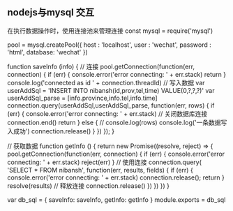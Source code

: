 ## nodejs与mysql 交互
在执行数据操作时，使用连接池来管理连接
const mysql      = require('mysql')

pool = mysql.createPool({
  host     : 'localhost',
  user     : 'wechat',
  password : 'html',
  database:  'wechat'
})


function saveInfo (info) {
  // 连接
  pool.getConnection(function(err, connection) {
    if (err) {
      console.error('error connecting: ' + err.stack)
      return
    }
    console.log('connected as id ' + connection.threadId)
    // 写入数据
    var userAddSql = 'INSERT INTO nibansh(id,prov,tel,time) VALUE(0,?,?,?)'
    var userAddSql_parse = [info.province,info.tel,info.time]
    connection.query(userAddSql,userAddSql_parse,
      function(err, rows) {
        if (err) {
          console.error('error connecting: ' + err.stack)
          // 关闭数据库连接
          connection.end()
          return
        } else {
          // console.log(rows)
          console.log('一条数据写入成功')
          connection.release()
        }
    })
  });
}


// 获取数据
function getInfo () {
  return new Promise((resolve, reject) => {
    pool.getConnection(function(err, connection) {
      if (err) {
        console.error('error connecting: ' + err.stack)
        reject(err)
      }
      // 使用连接
      connection.query( 'SELECT * FROM nibansh', function(err, results, fields) {
        if (err) {
          console.error('error connecting: ' + err.stack)
          connection.release();
          return 
        }
        resolve(results)
        // 释放连接
        connection.release()
      })
    })
  })
}

var db_sql = {
  saveInfo: saveInfo,
  getInfo: getInfo
}
module.exports = db_sql
